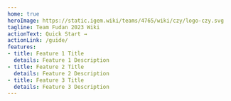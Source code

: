 ```yaml
---
home: true
heroImage: https://static.igem.wiki/teams/4765/wiki/czy/logo-czy.svg
tagline: Team Fudan 2023 Wiki
actionText: Quick Start →
actionLink: /guide/
features:
- title: Feature 1 Title
  details: Feature 1 Description
- title: Feature 2 Title
  details: Feature 2 Description
- title: Feature 3 Title
  details: Feature 3 Description
---
```

